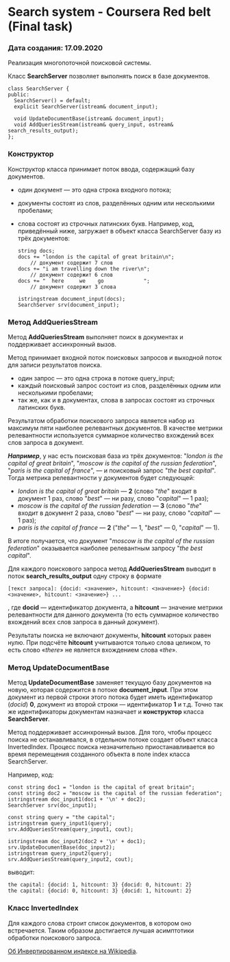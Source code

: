 # Search system - Coursera Red belt (Final task)
### Дата создания: 17.09.2020
Реализация многопоточной поисковой системы. 

Класс **SearchServer** позволяет выполнять поиск в базе документов. 

    class SearchServer {
    public:
      SearchServer() = default;
      explicit SearchServer(istream& document_input);

      void UpdateDocumentBase(istream& document_input);
      void AddQueriesStream(istream& query_input, ostream& search_results_output);
    };


### Конструктор
Конструктор класса принимает поток ввода, содержащий базу документов.
* один документ — это одна строка входного потока;
* документы состоят из слов, разделённых одним или несколькими пробелами;
* слова состоят из строчных латинских букв. Например, код, приведённый ниже, загружает в объект класса SearchServer базу из трёх документов:

      string docs;
      docs += "london is the capital of great britain\n";
          // документ содержит 7 слов
      docs += "i am travelling down the river\n";
          // документ содержит 6 слов
      docs += "  here     we    go             ";
          // документ содержит 3 слова

      istringstream document_input(docs);
      SearchServer srv(document_input);

### Метод AddQueriesStream
Метод **AddQueriesStream** выполняет поиск в документах и поддерживает ассинхронный вызов.

Метод принимает входной поток поисковых запросов и выходной поток для записи результатов поиска.
* один запрос — это одна строка в потоке query_input;
* каждый поисковый запрос состоит из слов, разделённых одним или несколькими пробелами;
* так же, как и в документах, слова в запросах состоят из строчных латинских букв.

Результатом обработки поискового запроса является набор из максимум пяти наиболее релевантных документов. В качестве метрики релевантности используется суммарное количество вхождений всех слов запроса в документ. 

***Например***, у нас есть поисковая база из трёх документов: "*london is the capital of great britain*", "*moscow is the capital of the russian federation*", "*paris is the capital of france*", — и поисковый запрос "*the best capital*". Тогда метрика релевантности у документов будет следующей:

* *london is the capital of great britain* — **2** (слово "*the*" входит в документ 1 раз, слово "*best*" — ни разу, слово "*capital*" — 1 раз);
* *moscow is the capital of the russian federation* — **3** (слово "*the*" входит в документ 2 раза, слово "*best*" — ни разу, слово "*capital*" — 1 раз);
* *paris is the capital of france* — **2** ("*the*" — 1, "*best*" — 0, "*capital*" — 1).

В итоге получается, что документ "*moscow is the capital of the russian federation*" оказывается наиболее релевантным запросу "*the best capital*".

Для каждого поискового запроса метод **AddQueriesStream** выводит в поток **search_results_output** одну строку в формате

    [текст запроса]: {docid: <значение>, hitcount: <значение>} {docid: <значение>, hitcount: <значение>} ...
, где **docid** — идентификатор документа, а **hitcount** — значение метрики релевантности для данного документа (то есть суммарное количество вхождений всех слов запроса в данный документ).

Результаты поиска не включают документы, **hitcount** которых равен нулю.
При подсчёте **hitcount** учитываются только слова целиком, то есть слово «*there*» не является вхождением слова «*the*».

### Метод UpdateDocumentBase
Метод **UpdateDocumentBase** заменяет текущую базу документов на новую, которая содержится в потоке **document_input**. При этом документ из первой строки этого потока будет иметь идентификатор (*docid*) **0**, документ из второй строки — идентификатор **1** и т.д. Точно так же идентификаторы документам назначает и **конструктор** класса **SearchServer**.

Метод поддерживает ассинхронный вызов. Для того, чтобы процесс поиска не останавливался, в отдельном потоке создает объект класса InvertedIndex. Процесс поиска незначительно приостанавливается во время перемещения созданного объекта в поле index класса SearchServer.

Например, код:

    const string doc1 = "london is the capital of great britain";
    const string doc2 = "moscow is the capital of the russian federation";
    istringstream doc_input1(doc1 + '\n' + doc2);
    SearchServer srv(doc_input1);

    const string query = "the capital";
    istringstream query_input1(query);
    srv.AddQueriesStream(query_input1, cout);

    istringstream doc_input2(doc2 + '\n' + doc1);
    srv.UpdateDocumentBase(doc_input2);
    istringstream query_input2(query);
    srv.AddQueriesStream(query_input2, cout);
выводит:

    the capital: {docid: 1, hitcount: 3} {docid: 0, hitcount: 2}
    the capital: {docid: 0, hitcount: 3} {docid: 1, hitcount: 2}

### Класс InvertedIndex
Для каждого слова строит список документов, в котором оно встречается. Таким образом достигается лучшая асимптотики обработки поискового запроса.

[Об Инвертированном индексе на Wikipedia](https://ru.wikipedia.org/wiki/%D0%98%D0%BD%D0%B2%D0%B5%D1%80%D1%82%D0%B8%D1%80%D0%BE%D0%B2%D0%B0%D0%BD%D0%BD%D1%8B%D0%B9_%D0%B8%D0%BD%D0%B4%D0%B5%D0%BA%D1%81).



